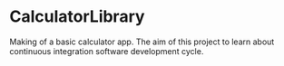 # CalculatorLibrary
Making of a basic calculator app. The aim of this project to learn about continuous integration software development cycle.
